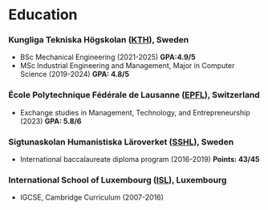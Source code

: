 # Education

### Kungliga Tekniska Högskolan ([KTH](https://kth.se/)), Sweden

-   BSc Mechanical Engineering (2021-2025) **GPA:4.9/5**
-   MSc Industrial Engineering and Management, Major in Computer Science (2019-2024) **GPA: 4.8/5**

### École Polytechnique Fédérale de Lausanne ([EPFL](https://epfl.ch/)), Switzerland

-   Exchange studies in Management, Technology, and Entrepreneurship (2023) **GPA: 5.8/6**

### Sigtunaskolan Humanistiska Läroverket ([SSHL](https://sshl.se/)), Sweden

-   International baccalaureate diploma program (2016-2019) **Points: 43/45**

### International School of Luxembourg ([ISL](https://islux.lu/)), Luxembourg

-   IGCSE, Cambridge Curriculum (2007-2016)
